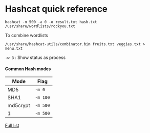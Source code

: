 # Hashcat quick reference

`hashcat -m 500 -a 0 -o result.txt hash.txt /usr/share/wordlists/rockyou.txt`

To combine wordlists
```
/usr/share/hashcat-utils/combinator.bin fruits.txt veggies.txt > menu.txt
```

`-w 3` : Show status as process


#### Common Hash modes
| Mode | Flag |
| -- | -- |
MD5 | `-m 0`
SHA1 | `-m 100`
md5crypt | `-m 500`
$1$ | `-m 500`

[Full list](https://hashcat.net/wiki/doku.php?id=example_hashes)

